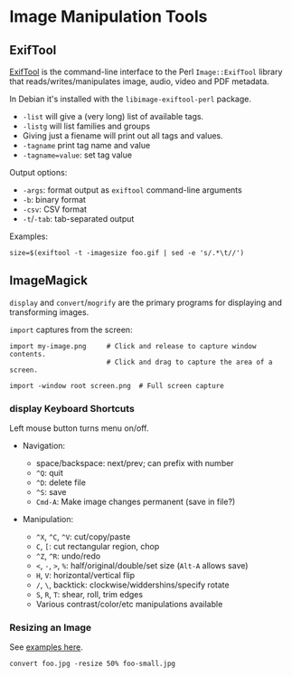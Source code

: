 Image Manipulation Tools
========================

ExifTool
--------

[ExifTool] is the command-line interface to the Perl `Image::ExifTool`
library that reads/writes/manipulates image, audio, video and PDF metadata.

In Debian it's installed with the `libimage-exiftool-perl` package.

- `-list` will give a (very long) list of available tags.
- `-listg` will list families and groups
- Giving just a fiename will print out all tags and values.
- `-tagname` print tag name and value
- `-tagname=value`: set tag value

Output options:
- `-args`: format output as `exiftool` command-line arguments
- `-b`: binary format
- `-csv`: CSV format
- `-t`/`-tab`: tab-separated output

Examples:

    size=$(exiftool -t -imagesize foo.gif | sed -e 's/.*\t//')


ImageMagick
-----------

`display` and `convert`/`mogrify` are the primary programs for displaying
and transforming images.

`import` captures from the screen:

    import my-image.png     # Click and release to capture window contents.
                            # Click and drag to capture the area of a screen.

    import -window root screen.png  # Full screen capture

### display Keyboard Shortcuts

Left mouse button turns menu on/off.

- Navigation:
  - space/backspace: next/prev; can prefix with number
  - `^Q`: quit
  - `^D`: delete file
  - `^S`: save
  - `Cmd-A`: Make image changes permanent (save in file?)

- Manipulation:
  - `^X`, `^C`, `^V`: cut/copy/paste
  - `C`, `[`: cut rectangular region, chop
  - `^Z`, `^R`: undo/redo
  - `<`, `-`, `>`, `%`: half/original/double/set size (`Alt-A` allows save)
  - `H`, `V`: horizontal/vertical flip
  - `/`, `\`, backtick:  clockwise/widdershins/specify rotate
  - `S`, `R`, `T`: shear, roll, trim edges
  - Various contrast/color/etc manipulations available


### Resizing an Image

See [examples here][im-resize].

    convert foo.jpg -resize 50% foo-small.jpg



<!-------------------------------------------------------------------->
[ExifTool]: https://en.wikipedia.org/wiki/ExifTool

[im-resize]: https://www.imagemagick.org/Usage/resize/
